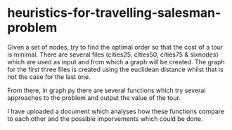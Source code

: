 # heuristics-for-travelling-salesman-problem
Given a set of nodes, try to find the optimal order so that the cost of a tour is minimal.
There are several files (cities25, cities50, cities75 & sixnodes) which are used
as input and from which a graph will be created. The graph for the first three files
is created using the euclidean distance whilst that is not the case for the last one.

From there, in graph.py there are several functions which try several approaches
to the problem and output the value of the tour. 

I have uploaded a document which analyses how these functions compare to each other
and the possible imporvements which could be done.
